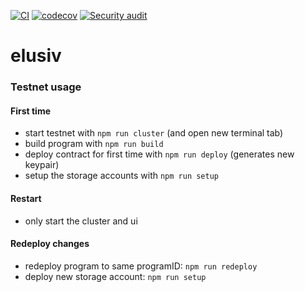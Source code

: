 [![CI](https://github.com/elusivcash/elusiv/actions/workflows/test.yaml/badge.svg)](https://github.com/elusivcash/elusiv/actions/workflows/test.yaml) [![codecov](https://codecov.io/gh/elusivcash/elusiv/branch/master/graph/badge.svg?token=E6EBAGCE0M)](https://codecov.io/gh/elusivcash/elusiv) [![Security audit](https://github.com/elusivcash/elusiv/actions/workflows/audit.yaml/badge.svg)](https://github.com/elusivcash/elusiv/actions/workflows/audit.yaml)

# elusiv
### Testnet usage
#### First time
- start testnet with `npm run cluster` (and open new terminal tab)
- build program with `npm run build`
- deploy contract for first time with `npm run deploy` (generates new keypair)
- setup the storage accounts with `npm run setup`

#### Restart
- only start the cluster and ui

#### Redeploy changes
- redeploy program to same programID: `npm run redeploy`
- deploy new storage account: `npm run setup`
